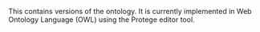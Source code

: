 This contains versions of the ontology. It is currently implemented in Web Ontology Language (OWL) using the Protege editor tool.
